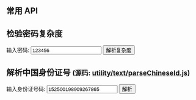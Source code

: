 ## 常用 API

<script x-doc="utility/text/check.js">Doc.writeApi({ path: "utility/text/check.js", apis: [{ name: "isEmail", summary: "<p>判断指定字符串是否为合法邮箱地址。</p>", params: [{ type: "String", name: "str", summary: "<p>要判断的字符串。</p>" }], returns: { type: "Boolean", summary: "<p>如果检验合法则返回 <strong>true</strong>，否则返回 <strong>false</strong>。</p>" }, example: "<pre>isEmail(\"work&#64;xuld.net\") // true</pre>", line: 7, col: 1 }, { name: "isInt", summary: "<p>判断指定字符串是否为整数。</p>", params: [{ type: "String", name: "str", summary: "<p>要判断的字符串。</p>" }], returns: { type: "Boolean", summary: "<p>如果检验合法则返回 <strong>true</strong>，否则返回 <strong>false</strong>。</p>" }, example: "<pre>isInt(\"-45\") // true</pre>", line: 21, col: 1 }, { name: "isNumber", summary: "<p>判断指定字符串是否为数字。</p>", params: [{ type: "String", name: "str", summary: "<p>要判断的字符串。</p>" }], returns: { type: "Boolean", summary: "<p>如果检验合法则返回 <strong>true</strong>，否则返回 <strong>false</strong>。</p>" }, example: "<pre>isNumber(\"-45.35\") // true</pre>", line: 35, col: 1 }, { name: "isDate", summary: "<p>判断指定字符串是否为日期。</p>", params: [{ type: "String", name: "str", summary: "<p>要判断的字符串。</p>" }], returns: { type: "Boolean", summary: "<p>如果检验合法则返回 <strong>true</strong>，否则返回 <strong>false</strong>。</p>" }, example: "<pre>isDate(\"2014/1/1\") // true</pre>", line: 49, col: 1 }, { name: "isLetter", summary: "<p>判断指定字符串是否为字母。</p>", params: [{ type: "String", name: "str", summary: "<p>要判断的字符串。</p>" }], returns: { type: "Boolean", summary: "<p>如果检验合法则返回 <strong>true</strong>，否则返回 <strong>false</strong>。</p>" }, example: "<pre>isLetter(\"abc\") // true</pre>", line: 67, col: 1 }, { name: "isDight", summary: "<p>判断指定字符串是否为数字。</p>", params: [{ type: "String", name: "str", summary: "<p>要判断的字符串。</p>" }], returns: { type: "Boolean", summary: "<p>如果检验合法则返回 <strong>true</strong>，否则返回 <strong>false</strong>。</p>" }, example: "<pre>isLetter(\"1\") // true</pre>", line: 81, col: 1 }, { name: "isLetterOrDight", summary: "<p>判断指定字符串是否为字母或数字。</p>", params: [{ type: "String", name: "str", summary: "<p>要判断的字符串。</p>" }], returns: { type: "Boolean", summary: "<p>如果检验合法则返回 <strong>true</strong>，否则返回 <strong>false</strong>。</p>" }, example: "<pre>isLetterOrDight(\"x09\") // true</pre>", line: 95, col: 1 }, { name: "isIndentifier", summary: "<p>判断指定字符串是否为 JavaScript 标识符。</p>", params: [{ type: "String", name: "str", summary: "<p>要判断的字符串。</p>" }], returns: { type: "Boolean", summary: "<p>如果检验合法则返回 <strong>true</strong>，否则返回 <strong>false</strong>。</p>" }, example: "<pre>isIndentifier(\"x09\") // true</pre>", line: 109, col: 1 }, { name: "isUrl", summary: "<p>判断指定字符串是否为网址。</p>", params: [{ type: "String", name: "str", summary: "<p>要判断的字符串。</p>" }], returns: { type: "Boolean", summary: "<p>如果检验合法则返回 <strong>true</strong>，否则返回 <strong>false</strong>。</p>" }, example: "<pre>isIndentifier(\"http://teal.github.io/\") // true</pre>", line: 123, col: 1 }, { name: "isIP", summary: "<p>判断指定字符串是否为 IP 地址。</p>", params: [{ type: "String", name: "str", summary: "<p>要判断的字符串。</p>" }], returns: { type: "Boolean", summary: "<p>如果检验合法则返回 <strong>true</strong>，否则返回 <strong>false</strong>。</p>" }, example: "<pre>isIP(\"127.0.0.1\") // true</pre>", line: 137, col: 1 }, { name: "isPhone", summary: "<p>判断指定字符串是否为手机号。</p>", params: [{ type: "String", name: "str", summary: "<p>要判断的字符串。</p>" }], returns: { type: "Boolean", summary: "<p>如果检验合法则返回 <strong>true</strong>，否则返回 <strong>false</strong>。</p>" }, example: "<pre>isPhone(\"+8613211111111\") // true</pre>", line: 151, col: 1 }, { name: "isChinese", summary: "<p>判断指定字符串是否为中文。</p>", params: [{ type: "String", name: "str", summary: "<p>要判断的字符串。</p>" }], returns: { type: "Boolean", summary: "<p>如果检验合法则返回 <strong>true</strong>，否则返回 <strong>false</strong>。</p>" }, example: "<pre>isChinese(\"你好\") // true</pre>", line: 165, col: 1 }, { name: "isPostCode", summary: "<p>判断指定字符串是否为邮编。</p>", params: [{ type: "String", name: "str", summary: "<p>要判断的字符串。</p>" }], returns: { type: "Boolean", summary: "<p>如果检验合法则返回 <strong>true</strong>，否则返回 <strong>false</strong>。</p>" }, example: "<pre>isPostCode(\"310000\") // true</pre>", line: 179, col: 1 }, { name: "isId", summary: "<p>判断指定字符串是否为身份证号。</p>", params: [{ type: "String", name: "str", summary: "<p>要判断的字符串。</p>" }], returns: { type: "Boolean", summary: "<p>如果检验合法则返回 <strong>true</strong>，否则返回 <strong>false</strong>。</p>" }, example: "<pre>isId(\"152500198909267865\") // true</pre>", line: 193, col: 1 }, { name: "isQQ", summary: "<p>判断指定字符串是否为 QQ 号。</p>", params: [{ type: "String", name: "str", summary: "<p>要判断的字符串。</p>" }], returns: { type: "Boolean", summary: "<p>如果检验合法则返回 <strong>true</strong>，否则返回 <strong>false</strong>。</p>" }, example: "<pre>isQQ(\"10000\") // true</pre>", line: 207, col: 1 }] });</script>

## 检验密码复杂度

输入密码: <input type="text" id="checkPassword_value" value="123456"> <input type="button" value="解析复杂度" onclick="document.getElementById('checkPassword_result').innerHTML = checkPassword(document.getElementById('checkPassword_value').value)"> <span id="checkPassword_result"></span>

<script x-doc="utility/text/checkPassword.js">Doc.writeApi({ path: "utility/text/checkPassword.js", apis: [{ name: "checkPassword", summary: "<p>检查一个密码的复杂度。</p>", params: [{ type: "Object", name: "value", summary: "<p>要检查的密码。</p>" }], returns: { type: "Number", summary: "<p>数字越大，复杂度越高。</p>\n\ \n\ <ul>\n\ <li>复杂度 &lt; 0：简单密码。</li>\n\ <li>复杂度 = 0：普通密码。</li>\n\ <li>复杂度 > 0：复杂密码。</li>\n\ <li>复杂度 > 2：安全密码。</li>\n\ </ul>" }, remark: "<p>密码检验策略： <br>\n\ 1\. 将字符分为四类：数字，小写字母，大写字母，特殊字符。种类转换次数越多越复杂。 <br>\n\ 2\. 重复字符、连续字符越多越简单。</p>", example: "<pre>checkPassword(\"123456\") // -1</pre>", line: 2, col: 1 }] });</script>

## 解析中国身份证号 <small>(源码: [utility/text/parseChineseId.js](../../utility/text/parseChineseId.js))</small>

输入身份证号码: <input type="text" id="parseChineseId_value" value="152500198909267865"> <input type="button" value="解析" onclick="var idInfo = parseChineseId(document.getElementById('parseChineseId_value').value); document.getElementById('parseChineseId_result').innerHTML = '<br>合法：' + idInfo.valid + '<br>性别：' + idInfo.sex + '<br>省份：' + (idInfo.province || '') + '<br>生日： ' + idInfo.birthday.toLocaleString();"> <span id="parseChineseId_result"></span>

<script x-doc="utility/text/parseChineseId.js">Doc.writeApi({ path: "utility/text/parseChineseId.js", apis: [{ name: "parseChineseId", summary: "<p>解析中国身份证号。</p>", params: [{ type: "String", name: "idNumber", summary: "<p>要解析的身份证号。</p>" }], returns: { type: "Object", summary: "<p>返回一个 JSON，其格式为：</p>\n\ \n\ <pre><code> {\n\ \"valid\": true, // 表示身份证信息合法。\n\ \"province\": \"北京\", // 表示省份。\n\ \"birthday\": Date(), // 表示生日。\n\ \"sex\": \"男\" // 表示性别。\n\ }\n\ </code></pre>" }, example: "<pre>parseChineseId(\"152500198909267865\")</pre>", line: 6, col: 1 }] });</script>